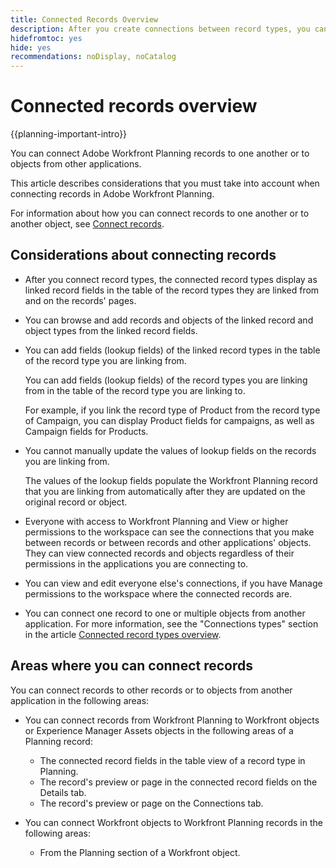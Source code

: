 ```yaml
---
title: Connected Records Overview
description: After you create connections between record types, you can connect individual records to one another. This article describes considerations that you must take into account when connecting records in Adobe Workfront Planning. 
hidefromtoc: yes
hide: yes
recommendations: noDisplay, noCatalog
---
```


<!--update metadata at GA-->

# Connected records overview

{{planning-important-intro}}

You can connect Adobe Workfront Planning records to one another or to objects from other applications. 

This article describes considerations that you must take into account when connecting records in Adobe Workfront Planning. 

For information about how you can connect records to one another or to another object, see [Connect records](/help/quicksilver/planning/records/connect-records.md). 


## Considerations about connecting records

* After you connect record types, the connected record types display as linked record fields in the table of the record types they are linked from and on the records' pages. 
* You can browse and add records and objects of the linked record and object types from the linked record fields. 
* You can add fields (lookup fields) of the linked record types in the table of the record type you are linking from. 

    You can add fields (lookup fields) of the record types you are linking from in the table of the record type you are linking to. 

    For example, if you link the record type of Product from the record type of Campaign, you can display Product fields for campaigns, as well as Campaign fields for Products. 
* You cannot manually update the values of lookup fields on the records you are linking from. 

  The values of the lookup fields populate the Workfront Planning record that you are linking from automatically after they are updated on the original record or object. 

* Everyone with access to Workfront Planning and View or higher permissions to the workspace can see the connections that you make between records or between records and other applications' objects. They can view connected records and objects regardless of their permissions in the  applications you are connecting to. 
* You can view and edit everyone else's connections, if you have Manage permissions to the workspace where the connected records are. 
* You can connect one record to one or multiple objects from another application. For more information, see the "Connections types" section in the article [Connected record types overview](/help/quicksilver/planning/architecture/connect-record-types-overview.md).

## Areas where you can connect records 

You can connect records to other records or to objects from another application in the following areas: 

* You can connect records from Workfront Planning to Workfront objects or Experience Manager Assets objects in the following areas of a Planning record:

  * The connected record fields in the table view of a record type in Planning.
  * The record's preview or page in the connected record fields on the Details tab.
  * The record's preview or page on the Connections tab.

* You can connect Workfront objects to Workfront Planning records in the following areas: 
    
    * From the Planning section of a Workfront object. 

